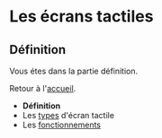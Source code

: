 # Les écrans tactiles
## Définition
Vous étes dans la partie définition. 

Retour à l'[accueil](tactiles.md).

- **Définition**
- Les [types](types.md) d'écran tactile
- Les [fonctionnements](fonctionnement.md)
